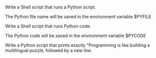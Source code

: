 Write a Shell script that runs a Python script.

The Python file name will be saved in the environment variable $PYFILE

Write a Shell script that runs Python code.

The Python code will be saved in the environment variable $PYCODE

Write a Python script that prints exactly "Programming is like building a multilingual puzzle, followed by a new line.
